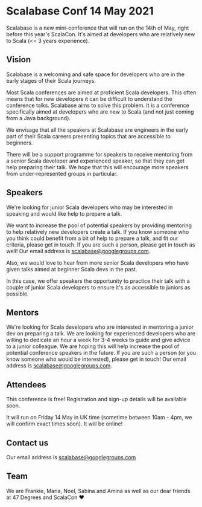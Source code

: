 # Scalabase Conf 14 May 2021
Scalabase is a new mini-conference that will run on the 14th of May, right before this year's ScalaCon. 
It's aimed at developers who are relatively new to Scala (<= 3 years experience). 

## Vision
Scalabase is a welcoming and safe space for developers who are in the early stages of their Scala journeys. 

Most Scala conferences are aimed at proficient Scala developers. 
This often means that for new developers it can be difficult to understand the conference talks. 
Scalabase aims to solve this problem. It is a conference specifically aimed at developers who are new to Scala (and not just coming from a Java background). 

We envisage that all the speakers at Scalabase are engineers in the early part of their Scala careers presenting topics that are accessible to beginners. 

There will be a support programme for speakers to receive mentoring from a senior Scala developer and experienced speaker, so that they can get help preparing their talk. 
We hope that this will encourage more speakers from under-represented groups in particular.

## Speakers
We're looking for junior Scala developers who may be interested in speaking and would like help to prepare a talk.

We want to increase the pool of potential speakers by providing mentoring to help relatively new developers create a talk. 
If you know someone who you think could benefit from a bit of help to prepare a talk, and fit our criteria, please get in touch. 
If you are such a person, please get in touch as well! Our email address is scalabase@googlegroups.com.

Also, we would love to hear from more senior Scala developers who have given talks aimed at beginner Scala devs in the past.

In this case, we offer speakers the opportunity to practice their talk with a couple of junior Scala developers to ensure it's as accessible to juniors as possible.

## Mentors
We're looking for Scala developers who are interested in mentoring a junior dev on preparing a talk. 
We are looking for experienced developers who are willing to dedicate an hour a week for 3-4 weeks to guide and give advice to a junior colleague. 
We are hoping this will help increase the pool of potential conference speakers in the future. 
If you are such a person (or you know someone who would be interested), please get in touch! Our email address is scalabase@googlegroups.com.

## Attendees
This conference is free! Registration and sign-up details will be available soon. 

It will run on Friday 14 May in UK time (sometime between 10am - 4pm, we will confirm exact times soon). It will be online!

## Contact us
Our email address is scalabase@googlegroups.com

## Team
We are Frankie, Maria, Noel, Sabina and Amina as well as our dear friends at 47 Degrees and ScalaCon ❤️
